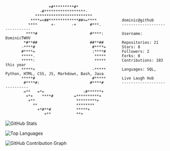 ```
                   +#*********#*                   
               -#******************-               
             *************************             
           ****=+##*************##+=****           dominic@github
          ****      +-       -+      #***.         ------------------------------
         ****#                       #****:        Username: DominicTWHV
        *#**##                       ##**##        Repositories: 21
       -****#                         #****=       Stars: 8
       #****=                         :****#       Followers: 2
       *****.                          *****       Forks: 0
       *****:                          *****       Contributions: 103 this year
       *****+                         -*****       Languages: SQL, Python, HTML, CSS, JS, Markdown, Bash, Java
       *****#                         #*****       Live Laugh Hub
        #****#:                      #****#        -----------------------------
        =**   =*=                 :#******+        
         +*+    ****#         =**********+         
          +**                  *********+          
            **                 ********            
              +*#**#           *****+              
                 +**           **+             
```

![GitHub Stats](https://github-readme-stats.vercel.app/api?username=DominicTWHV&show_icons=true&theme=radical)

![Top Languages](https://github-readme-stats.vercel.app/api/top-langs/?username=DominicTWHV&layout=compact&theme=radical)

![GitHub Contribution Graph](https://github-readme-activity-graph.cyclic.app/graph?username=DominicTWHV&theme=react-dark)
